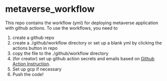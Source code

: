 # metaverse_workflow

This repo contains the workflow (yml) for deploying metaverse application with github actions. 
To use the workflows, you need to 
1. create a github repo
2. create a ./github/workflow directory or set up a blank yml by clicking the actions button in repo
3. copy the file to the ./github/workflow directory
4. (for creator) set up github action secrets and emails based on [Github Action Instruction](https://docs.google.com/document/d/12lhC-TQBsslg2yrdE6tHLwe-Z9WoQ-n6foZ_xMc-bAE/edit).
5. Set up gcp if necessary
6. Push the code!
